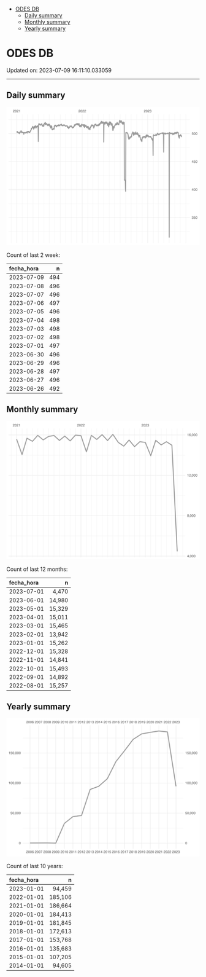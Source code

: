 
  - [ODES DB](#odes-db)
      - [Daily summary](#daily-summary)
      - [Monthly summary](#monthly-summary)
      - [Yearly summary](#yearly-summary)

# ODES DB

Updated on: 2023-07-09 16:11:10.033059

-----

## Daily summary

![](figures/unnamed-chunk-2-1.svg)<!-- -->

Count of last 2 week:

| fecha\_hora |   n |
| :---------- | --: |
| 2023-07-09  | 494 |
| 2023-07-08  | 496 |
| 2023-07-07  | 496 |
| 2023-07-06  | 497 |
| 2023-07-05  | 496 |
| 2023-07-04  | 498 |
| 2023-07-03  | 498 |
| 2023-07-02  | 498 |
| 2023-07-01  | 497 |
| 2023-06-30  | 496 |
| 2023-06-29  | 496 |
| 2023-06-28  | 497 |
| 2023-06-27  | 496 |
| 2023-06-26  | 492 |

## Monthly summary

![](figures/unnamed-chunk-4-1.svg)<!-- -->

Count of last 12 months:

| fecha\_hora |      n |
| :---------- | -----: |
| 2023-07-01  |  4,470 |
| 2023-06-01  | 14,980 |
| 2023-05-01  | 15,329 |
| 2023-04-01  | 15,011 |
| 2023-03-01  | 15,465 |
| 2023-02-01  | 13,942 |
| 2023-01-01  | 15,262 |
| 2022-12-01  | 15,328 |
| 2022-11-01  | 14,841 |
| 2022-10-01  | 15,493 |
| 2022-09-01  | 14,892 |
| 2022-08-01  | 15,257 |

## Yearly summary

![](figures/unnamed-chunk-6-1.svg)<!-- -->

Count of last 10 years:

| fecha\_hora |       n |
| :---------- | ------: |
| 2023-01-01  |  94,459 |
| 2022-01-01  | 185,106 |
| 2021-01-01  | 186,664 |
| 2020-01-01  | 184,413 |
| 2019-01-01  | 181,845 |
| 2018-01-01  | 172,613 |
| 2017-01-01  | 153,768 |
| 2016-01-01  | 135,683 |
| 2015-01-01  | 107,205 |
| 2014-01-01  |  94,605 |
